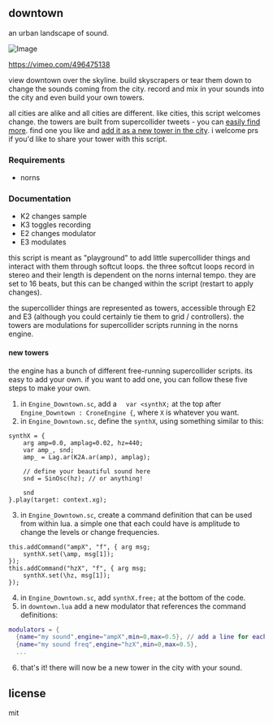 ## downtown

an urban landscape of sound.

![Image](https://user-images.githubusercontent.com/6550035/103465225-7859a380-4cee-11eb-981d-bc571d9b152d.png)

https://vimeo.com/496475138

view downtown over the skyline. build skyscrapers or tear them down to change the sounds coming from the city. record and mix in your sounds into the city and even build your own towers.

all cities are alike and all cities are different. like cities, this script welcomes change. the towers are built from supercollider tweets - you can [easily find more](https://twitter.com/search?q=SinOsc%20(%23supercollider%20OR%20%23sc%20OR%20%23sctweet)&src=typed_query&f=live). find one you like and [add it as a new tower in the city](https://github.com/schollz/infinitedigits/tree/master/1#new-towers). i welcome prs if you'd like to share your tower with this script.

### Requirements

- norns

### Documentation

- K2 changes sample
- K3 toggles recording
- E2 changes modulator
- E3 modulates

this script is meant as "playground" to add little supercollider things and interact with them through softcut loops. the three softcut loops record in stereo and their length is dependent on the norns internal tempo. they are set to 16 beats, but this can be changed within the script (restart to apply changes).

the supercollider things are represented as towers, accessible through E2 and E3 (although you could certainly tie them to grid / controllers). the towers are modulations for supercollider scripts running in the norns engine.

#### new towers

the engine has a bunch of different free-running supercollider scripts. its easy to add your own. if you want to add one, you can follow these five steps to make your own.

1. in `Engine_Downtown.sc`, add a `  var <synthX;` at the top after `Engine_Downtown : CroneEngine {`, where `X` is whatever you want.
2. in `Engine_Downtown.sc`, define the `synthX`, using something similar to this:

```
synthX = {
    arg amp=0.0, amplag=0.02, hz=440;
    var amp_, snd;
    amp_ = Lag.ar(K2A.ar(amp), amplag);

    // define your beautiful sound here
    snd = SinOsc(hz); // or anything!

    snd
}.play(target: context.xg);
```

3. in `Engine_Downtown.sc`, create a command definition that can be used from within lua. a simple one that each could have is amplitude to change the levels or change frequencies.

```
this.addCommand("ampX", "f", { arg msg;
    synthX.set(\amp, msg[1]);
});
this.addCommand("hzX", "f", { arg msg;
    synthX.set(\hz, msg[1]);
});
```

4. in `Engine_Downtown.sc`, add `synthX.free;` at the bottom of the code.
5. in `downtown.lua` add a new modulator that references the command definitions:

```lua
modulators = {  
  {name="my sound",engine="ampX",min=0,max=0.5}, // add a line for each thing to modulate
  {name="my sound freq",engine="hzX",min=0,max=0.5}, 
  ...
```

6. that's it! there will now be a new tower in the city with your sound.

## license 

mit 